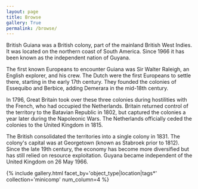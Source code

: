 ```yaml
---
layout: page
title: Browse
gallery: True
permalink: /browse/
---
```


British Guiana was a British colony, part of the mainland British West Indies. It was located on the northern coast of South America. Since 1966 it has been known as the independent nation of Guyana.  

The first known Europeans to encounter Guiana was Sir Walter Raleigh, an English explorer, and his crew. The Dutch were the first Europeans to settle there, starting in the early 17th century. They founded the colonies of Essequibo and Berbice, adding Demerara in the mid-18th century.  


In 1796, Great Britain took over these three colonies during hostilities with the French, who had occupied the Netherlands. Britain returned control of the territory to the Batavian Republic in 1802, but captured the colonies a year later during the Napoleonic Wars. The Netherlands officially ceded the colonies to the United Kingdom in 1815.

The British consolidated the territories into a single colony in 1831. The colony's capital was at Georgetown (known as Stabroek prior to 1812). Since the late 19th century, the economy has become more diversified but has still relied on resource exploitation. Guyana became independent of the United Kingdom on 26 May 1966.

{% include gallery.html facet_by='object_type|location|tags*' collection='minicomp' num_column=4 %}



